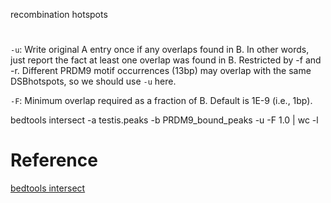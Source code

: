 recombination hotspots
# 
`-u`: Write original A entry once if any overlaps found in B. In other words, just report the fact at least one overlap was found in B. Restricted by -f and -r. Different PRDM9 motif occurrences (13bp) may overlap with the same DSBhotspots, so we should use `-u` here.

`-F`: Minimum overlap required as a fraction of B. Default is 1E-9 (i.e., 1bp).

bedtools intersect -a testis.peaks -b PRDM9_bound_peaks  -u -F 1.0 | wc -l 
# Reference
[bedtools intersect](https://bedtools.readthedocs.io/en/latest/content/tools/intersect.html)

<!--stackedit_data:
eyJoaXN0b3J5IjpbNzU4MzQ0MTU0LC0zNzE1NTkyMjUsLTkyOD
Q3NzEsNDc1NTM2ODIzLC0xNDk5MTA3NjYzLC0xMTU4MjQ2MDk1
LC0xMDg3NTU0OTcxLC0xNTk3MzY3NzM0LDEzMTEwOTQyODEsLT
IwMTM0NjI3MTgsLTIxMzk3NjI4NDcsNzMwOTk4MTE2XX0=
-->